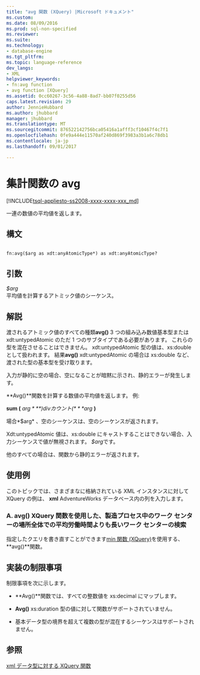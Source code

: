 ```yaml
---
title: "avg 関数 (XQuery) |Microsoft ドキュメント"
ms.custom: 
ms.date: 08/09/2016
ms.prod: sql-non-specified
ms.reviewer: 
ms.suite: 
ms.technology:
- database-engine
ms.tgt_pltfrm: 
ms.topic: language-reference
dev_langs:
- XML
helpviewer_keywords:
- fn:avg function
- avg function [XQuery]
ms.assetid: 0cc60267-3c56-4a88-8ad7-bb07f0255d56
caps.latest.revision: 29
author: JennieHubbard
ms.author: jhubbard
manager: jhubbard
ms.translationtype: MT
ms.sourcegitcommit: 876522142756bca05416a1afff3cf10467f4c7f1
ms.openlocfilehash: 0fe9a444e11570af240d869f3983a3b1a6c78db1
ms.contentlocale: ja-jp
ms.lasthandoff: 09/01/2017

---
```

# <a name="aggregate-functions---avg"></a>集計関数の avg
[!INCLUDE[tsql-appliesto-ss2008-xxxx-xxxx-xxx_md](../includes/tsql-appliesto-ss2008-xxxx-xxxx-xxx-md.md)]

  一連の数値の平均値を返します。  
  
## <a name="syntax"></a>構文  
  
```  
  
fn:avg($arg as xdt:anyAtomicType*) as xdt:anyAtomicType?  
```  
  
## <a name="arguments"></a>引数  
 *$arg*  
 平均値を計算するアトミック値のシーケンス。  
  
## <a name="remarks"></a>解説  
 渡されるアトミック値のすべての種類**avg()** 3 つの組み込み数値基本型または xdt:untypedAtomic のただ 1 つのサブタイプである必要があります。 これらの型を混在させることはできません。 xdt:untypedAtomic 型の値は、xs:double として扱われます。 結果**avg()** xdt:untypedAtomic の場合は xs:double など、渡された型の基本型を受け取ります。  
  
 入力が静的に空の場合、空になることが暗黙に示され、静的エラーが発生します。  
  
 **Avg()**関数を計算する数値の平均値を返します。 例:  
  
 **sum (** *$arg* **) div カウント (** *$arg* **)**  
  
 場合*$arg* 、空のシーケンスは、空のシーケンスが返されます。  
  
 Xdt:untypedAtomic 値は、xs:double にキャストすることはできない場合、入力シーケンスで値が無視されます。 *$arg*です。  
  
 他のすべての場合は、関数から静的エラーが返されます。  
  
## <a name="examples"></a>使用例  
 このトピックでは、さまざまなに格納されている XML インスタンスに対して XQuery の例は、 **xml** AdventureWorks データベース内の列を入力します。  
  
### <a name="a-using-the-avg-xquery-function-to-find-work-center-locations-in-the-manufacturing-process-in-which-labor-hours-are-greater-than-the-average-for-all-work-center-locations"></a>A. avg() XQuery 関数を使用した、製造プロセス中のワーク センターの場所全体での平均労働時間よりも長いワーク センターの検索  
 指定したクエリを書き直すことができます[min 関数 (XQuery)](../xquery/aggregate-functions-min.md)を使用する、 **avg()**関数。  
  
## <a name="implementation-limitations"></a>実装の制限事項  
 制限事項を次に示します。  
  
-   **Avg()**関数では、すべての整数値を xs:decimal にマップします。  
  
-   **Avg()** xs:duration 型の値に対して関数がサポートされていません。  
  
-   基本データ型の境界を超えて複数の型が混在するシーケンスはサポートされません。  
  
## <a name="see-also"></a>参照  
 [xml データ型に対する XQuery 関数](../xquery/xquery-functions-against-the-xml-data-type.md)  
  
  

